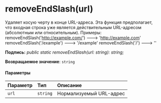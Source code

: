 # <a name="removeendslashurl"></a>removeEndSlash(url)




Удаляет косую черту в конце URL-адреса. Эта функция предполагает, что входная строка уже является действительным URL-адресом (абсолютным или относительным). Примеры: removeEndSlash('http://example.com/') ---> 'http://example.com' removeEndSlash('/example') ---> '/example' removeEndSlash('/') ---> ''

**Подпись:** _public static removeEndSlash(url: string): string;_

**Возвращаемое значение**: `string`





#### <a name="parameters"></a>Параметры


| Параметр    | Тип    | Описание |
|:-------------|:---------------|:------------|
| `url`    | `string` | Нормализуемый URL-адрес |


